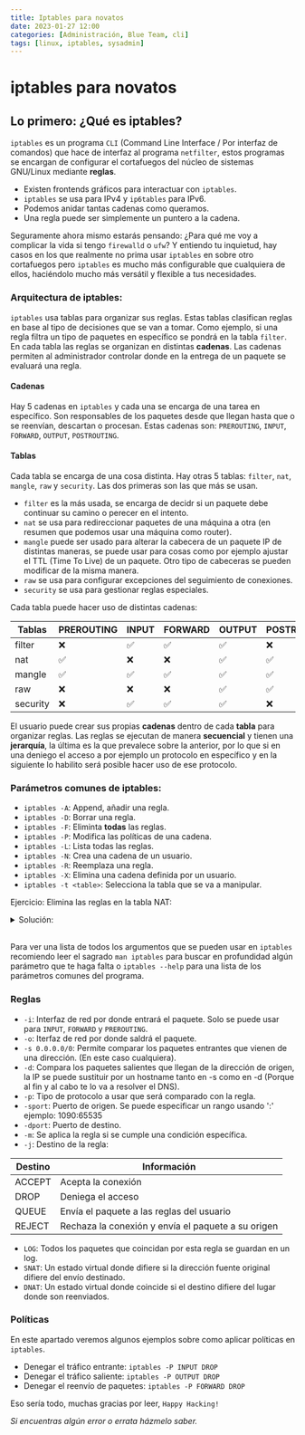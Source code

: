 ```yaml
---
title: Iptables para novatos
date: 2023-01-27 12:00
categories: [Administración, Blue Team, cli]
tags: [linux, iptables, sysadmin]
---
```


# iptables para novatos
## Lo primero: ¿Qué es iptables?
`iptables` es un programa `CLI` (Command Line Interface / Por interfaz de comandos) que hace de interfaz al programa `netfilter`, estos programas se encargan de configurar el cortafuegos del núcleo de sistemas GNU/Linux mediante **reglas**.
- Existen frontends gráficos para interactuar con `iptables`.
- `iptables` se usa para IPv4 y `ip6tables` para IPv6.
- Podemos anidar tantas cadenas como queramos.
- Una regla puede ser simplemente un puntero a la cadena.

Seguramente ahora mismo estarás pensando: ¿Para qué me voy a complicar la vida si tengo `firewalld` o `ufw`?
Y entiendo tu inquietud, hay casos en los que realmente no prima usar `iptables` en sobre otro cortafuegos pero `iptables` es mucho más configurable que cualquiera de ellos, haciéndolo mucho más versátil y flexible a tus necesidades.

### Arquitectura de iptables:
`iptables` usa tablas para organizar sus reglas. Estas tablas clasifican reglas en base al tipo de decisiones que se van a tomar. Como ejemplo, si una regla filtra un tipo de paquetes en específico se pondrá en la tabla `filter`.
En cada tabla las reglas se organizan en distintas **cadenas**. 
Las cadenas permiten al administrador controlar donde en la entrega de un paquete se evaluará una regla.

#### Cadenas
Hay 5 cadenas en `iptables` y cada una se encarga de una tarea en específico. Son responsables de los paquetes desde que llegan hasta que o se reenvían, descartan o procesan. Estas cadenas son:
`PREROUTING`, `INPUT`, `FORWARD`, `OUTPUT`, `POSTROUTING`.

#### Tablas
Cada tabla se encarga de una cosa distinta. Hay otras 5 tablas: `filter`, `nat`, `mangle`, `raw` y `security`. Las dos primeras son las que más se usan. 
- `filter` es la más usada, se encarga de decidr si un paquete debe continuar su camino o perecer en el intento. 
- `nat` se usa para redireccionar paquetes de una máquina a otra (en resumen que podemos usar una máquina como router). 
- `mangle` puede ser usado para alterar la cabecera de un paquete IP de distintas maneras, se puede usar para cosas como por ejemplo ajustar el TTL (Time To Live) de un paquete. Otro tipo de cabeceras se pueden modificar de la misma manera.
- `raw` se usa para configurar excepciones del seguimiento de conexiones. 
- `security` se usa para gestionar reglas especiales.

Cada tabla puede hacer uso de distintas cadenas:

| Tablas | PREROUTING | INPUT | FORWARD | OUTPUT | POSTROUTING |
|--------|------------|-------|---------|--------|-------------|
| filter | ❌ | ✅ | ✅ | ✅ | ❌ |
| nat    | ✅ | ❌ | ❌ | ✅ | ✅ |
| mangle | ✅ | ✅ | ✅ | ✅ | ✅ |
| raw    | ❌ | ❌ | ❌ | ✅ | ✅ |
|security| ❌ | ✅ | ✅ | ✅ | ❌ |

El usuario puede crear sus propias **cadenas** dentro de cada **tabla** para organizar reglas. Las reglas se ejecutan de manera **secuencial** y tienen una **jerarquía**, la última es la que prevalece sobre la anterior, por lo que si en una deniego el acceso a por ejemplo un protocolo en específico y en la siguiente lo habilito será posible hacer uso de ese protocolo.

### Parámetros comunes de iptables:
- `iptables -A`: Append, añadir una regla.
- `iptables -D`: Borrar una regla.
- `iptables -F`: Eliminta **todas** las reglas. 
- `iptables -P`: Modifica las políticas de una cadena.
- `iptables -L`: Lista todas las reglas.
- `iptables -N`: Crea una cadena de un usuario.
- `iptables -R`: Reemplaza una regla.
- `iptables -X`: Elimina una cadena definida por un usuario.
- `iptables -t <table>`: Selecciona la tabla que se va a manipular.

Ejercicio: Elimina las reglas en la tabla NAT:
<details close>
<summary>Solución:</summary>
    <code>
        iptables -t nat -F
    </code>
</details>
<br>

Para ver una lista de todos los argumentos que se pueden usar en `iptables` recomiendo leer el sagrado `man iptables` para buscar en profundidad algún parámetro que te haga falta o `iptables --help` para una lista de los parámetros comunes del programa.

### Reglas
- `-i`:  Interfaz de red por donde entrará el paquete. Solo se puede usar para `INPUT`, `FORWARD` y `PREROUTING`. 
- `-o`:  Iterfaz de red por donde saldrá el paquete.
- `-s 0.0.0.0/0`:  Permite comparar los paquetes entrantes que vienen de una dirección. (En este caso cualquiera).
- `-d`:  Compara los paquetes salientes que llegan de la dirección de origen, la IP se puede sustituir por un hostname tanto en -s como en -d (Porque al fin y al cabo te lo va a resolver el DNS).
- `-p`:  Tipo de protocolo a usar que será comparado con la regla.
- `-sport`:  Puerto de origen. Se puede especificar un rango usando ':' ejemplo: 1090:65535
- `-dport`:  Puerto de destino.
- `-m`:  Se aplica la regla si se cumple una condición específica.
- `-j`:  Destino de la regla:

| Destino | Información |
|---------|-------------|
| ACCEPT  | Acepta la conexión |
| DROP    | Deniega el acceso |
| QUEUE   | Envía el paquete a las reglas del usuario |
| REJECT  | Rechaza la conexión y envía el paquete a su origen |

- `LOG`:  Todos los paquetes que coincidan por esta regla se guardan en un log.
- `SNAT`:  Un estado virtual donde difiere si la dirección fuente original difiere del envío destinado.
- `DNAT`:  Un estado virtual donde coincide si el destino difiere del lugar donde son reenviados.


### Políticas
En este apartado veremos algunos ejemplos sobre como aplicar políticas en `iptables`.
- Denegar el tráfico entrante:
`iptables -P INPUT DROP`
- Denegar el tráfico saliente:
`iptables -P OUTPUT DROP`
- Denegar el reenvío de paquetes:
`iptables -P FORWARD DROP`

Eso sería todo, muchas gracias por leer, 
`Happy Hacking!`

_Si encuentras algún error o errata házmelo saber._
